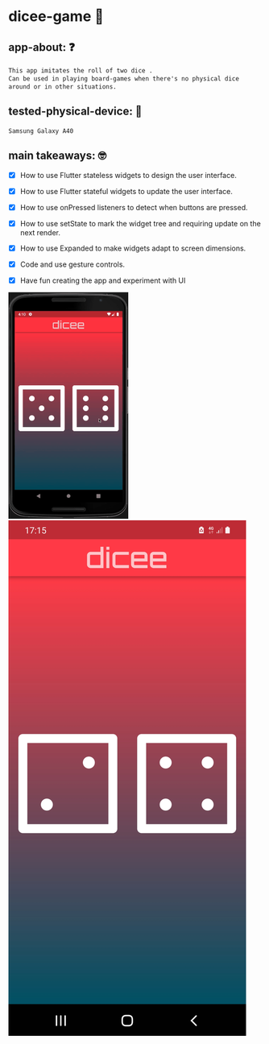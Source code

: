# dicee-game 🎲

## app-about: ❓

    This app imitates the roll of two dice .
    Can be used in playing board-games when there's no physical dice around or in other situations.

## tested-physical-device: 📲

    Samsung Galaxy A40

## main takeaways: 🤓

- [x] How to use Flutter stateless widgets to design the user interface.

- [x] How to use Flutter stateful widgets to update the user interface.

- [x] How to use onPressed listeners to detect when buttons are pressed.

- [x] How to use setState to mark the widget tree and requiring update on the next render.

- [x] How to use Expanded to make widgets adapt to screen dimensions.

- [x] Code and use gesture controls.

- [x] Have fun creating the app and experiment with UI 
    

    


![app-home-view](demo/dicee-demo.gif)
![app-home-view](demo/dicee-app-preview.JPEG)
